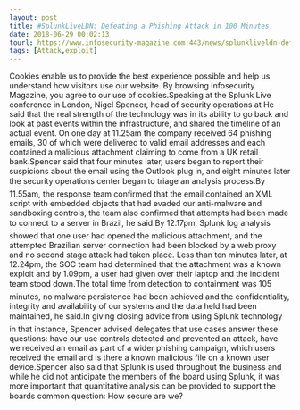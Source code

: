 ```yaml
---
layout: post
title: #SplunkLiveLDN: Defeating a Phishing Attack in 100 Minutes
date: 2018-06-29 00:02:13
tourl: https://www.infosecurity-magazine.com:443/news/splunkliveldn-defeating-phishing/
tags: [Attack,exploit]
---
```

Cookies enable us to provide the best experience possible and help us understand how visitors use our website. By browsing Infosecurity Magazine, you agree to our use of cookies.Speaking at the Splunk Live conference in London, Nigel Spencer, head of security operations at He said that the real strength of the technology was in its ability to go back and look at past events within the infrastructure, and shared the timeline of an actual event. On one day at 11.25am the company received 64 phishing emails, 30 of which were delivered to valid email addresses and each contained a malicious attachment claiming to come from a UK retail bank.Spencer said that four minutes later, users began to report their suspicions about the email using the Outlook plug in, and eight minutes later the security operations center began to triage an analysis process.By 11.55am, the response team confirmed that the email contained an XML script with embedded objects that had evaded our anti-malware and sandboxing controls, the team also confirmed that attempts had been made to connect to a server in Brazil, he said.By 12.17pm, Splunk log analysis showed that one user had opened the malicious attachment, and the attempted Brazilian server connection had been blocked by a web proxy and no second stage attack had taken place. Less than ten minutes later, at 12.24pm, the SOC team had determined that the attachment was a known exploit and by 1.09pm, a user had given over their laptop and the incident team stood down.The total time from detection to containment was 105 minutes, no malware persistence had been achieved and the confidentiality, integrity and availability of our systems and the data held had been maintained, he said.In giving closing advice from using Splunk technology in that instance, Spencer advised delegates that use cases answer these questions: have our use controls detected and prevented an attack, have we received an email as part of a wider phishing campaign, which users received the email and is there a known malicious file on a known user device.Spencer also said that Splunk is used throughout the business and while he did not anticipate the members of the board using Splunk, it was more important that quantitative analysis can be provided to support the boards common question: How secure are we?